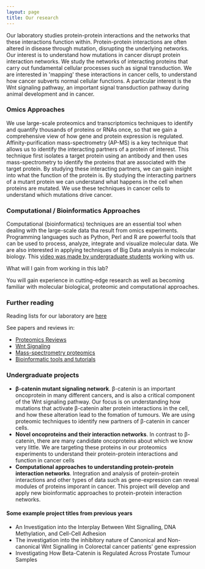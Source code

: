 ```yaml
---
layout: page
title: Our research
---
```




Our laboratory studies protein-protein interactions and the networks that these interactions function within. Protein-protein interactions are often altered in disease through mutation, disrupting the underlying networks. Our interest is to understand how mutations in cancer disrupt protein interaction networks. We study the networks of interacting proteins that carry out fundamental cellular processes such as signal transduction. We are interested in 'mapping' these interactions in cancer cells, to understand how cancer subverts normal cellular functions. A particular interest is the Wnt signaling pathway, an important signal transduction pathway during animal development and in cancer.

### Omics Approaches

We use large-scale proteomics and transcriptomics techniques to identify and quantify thousands of proteins or RNAs once, so that we gain a comprehensive view of how gene and protein expression is regulated. Affinity-purification mass-spectrometry (AP-MS) is a key technique that allows us to identify the interacting partners of a protein of interest. This technique first isolates a target protein using an antibody and then uses mass-spectrometry to identify the proteins that are associated with the target protein. By studying these interacting partners, we can gain insight into what the function of the protein is. By studying the interacting partners of a mutant protein we can understand what happens in the cell when proteins are mutated. We use these techniques in cancer cells to understand which mutations drive cancer.

### Computational / Bioinformatics Approaches

Computational (bioinformatics) techniques are an essential tool when dealing with the large-scale data tha result from omics experiments. Programming languages such as Python, Perl and R are powerful tools that can be used to process, analyze, integrate and visualize molecular data. We are also interested in applying techniques of Big Data analysis in molecular biology. This [video was made by undergraduate students](https://www.youtube.com/watch?v=4_0l2DJslw8) working with us.

What will I gain from working in this lab?

You will gain experience in cutting-edge research as well as becoming familiar with molecular biological, proteomic and computational approaches.

### Further reading 

Reading lists for our laboratory are [here](http://www.zotero.org/groups/ewinglab/items/collectionKey/8IUNBUME)

See papers and reviews in:

*   [Proteomics Reviews](https://www.zotero.org/groups/ewinglab/items/collectionKey/N4G7RU9S)
*   [Wnt Signaling](https://www.zotero.org/groups/ewinglab/items/collectionKey/HQ5AD8VD)
*   [Mass-spectrometry proteomics](https://www.zotero.org/groups/ewinglab/items/collectionKey/NIZBWFI6)
*   [Bioinformatic tools and tutorials](https://www.zotero.org/groups/ewinglab/items/collectionKey/2FV35TMN)

### Undergraduate projects

*   **β-catenin mutant signaling network**. β-catenin is an important oncoprotein in many different cancers, and is also a critical component of the Wnt signaling pathway. Our focus is on understanding how mutations that activate β-catenin alter protein interactions in the cell, and how these alteration lead to the fomation of tumours. We are using proteomic techniques to identify new partners of β-catenin in cancer cells.
*   **Novel oncoproteins and their interaction networks**. In contrast to β-catenin, there are many candidate oncoproteins about which we know very little. We are targeting these proteins in our proteomics experiments to understand their protein-protein interactions and function in cancer cells
*   **Computational approaches to understanding protein-protein interaction networks**. Integration and analysis of protein-protein interactions and other types of data such as gene-expression can reveal modules of proteins imporant in cancer. This project will develop and apply new bioinformatic approaches to protein-protein interaction networks.

#### Some example project titles from previous years

*   An Investigation into the Interplay Between Wnt Signalling, DNA Methylation, and Cell-Cell Adhesion
*   The investigation into the inhibitory nature of Canonical and Non-canonical Wnt Signalling in Colorectal cancer patients’ gene expression
*   Investigating How Beta-Catenin is Regulated Across Prostate Tumour Samples
